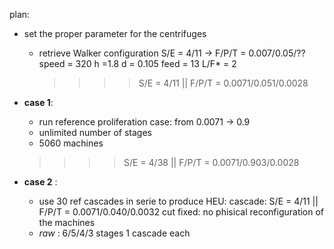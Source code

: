 plan:
- set the proper parameter for the centrifuges
    - retrieve Walker configuration S/E = 4/11 -> F/P/T = 0.007/0.05/??
        speed = 320
        h =1.8
        d = 0.105
        feed = 13
        L/F* = 2
        >>>> S/E = 4/11 || F/P/T = 0.0071/0.051/0.0028
- **case 1**:
    - run reference proliferation case: from 0.0071 -> 0.9
    - unlimited number of stages
    - 5060 machines
    >>>> S/E = 4/38 || F/P/T = 0.0071/0.903/0.0028

- **case 2** :
    - use 30 ref cascades in serie to produce HEU:
        cascade: S/E = 4/11 || F/P/T = 0.0071/0.040/0.0032
        cut fixed: no phisical reconfiguration of the machines    
    - *raw* : 6/5/4/3 stages 1 cascade each
        

